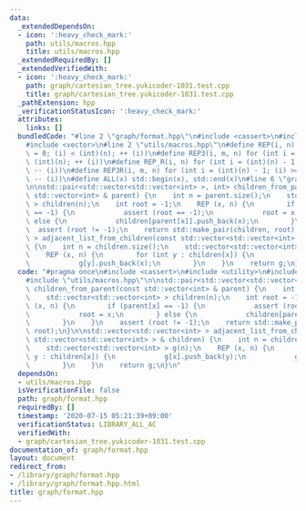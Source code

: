 ```yaml
---
data:
  _extendedDependsOn:
  - icon: ':heavy_check_mark:'
    path: utils/macros.hpp
    title: utils/macros.hpp
  _extendedRequiredBy: []
  _extendedVerifiedWith:
  - icon: ':heavy_check_mark:'
    path: graph/cartesian_tree.yukicoder-1031.test.cpp
    title: graph/cartesian_tree.yukicoder-1031.test.cpp
  _pathExtension: hpp
  _verificationStatusIcon: ':heavy_check_mark:'
  attributes:
    links: []
  bundledCode: "#line 2 \"graph/format.hpp\"\n#include <cassert>\n#include <utility>\n\
    #include <vector>\n#line 2 \"utils/macros.hpp\"\n#define REP(i, n) for (int i\
    \ = 0; (i) < (int)(n); ++ (i))\n#define REP3(i, m, n) for (int i = (m); (i) <\
    \ (int)(n); ++ (i))\n#define REP_R(i, n) for (int i = (int)(n) - 1; (i) >= 0;\
    \ -- (i))\n#define REP3R(i, m, n) for (int i = (int)(n) - 1; (i) >= (int)(m);\
    \ -- (i))\n#define ALL(x) std::begin(x), std::end(x)\n#line 6 \"graph/format.hpp\"\
    \n\nstd::pair<std::vector<std::vector<int> >, int> children_from_parent(const\
    \ std::vector<int> & parent) {\n    int n = parent.size();\n    std::vector<std::vector<int>\
    \ > children(n);\n    int root = -1;\n    REP (x, n) {\n        if (parent[x]\
    \ == -1) {\n            assert (root == -1);\n            root = x;\n        }\
    \ else {\n            children[parent[x]].push_back(x);\n        }\n    }\n  \
    \  assert (root != -1);\n    return std::make_pair(children, root);\n}\n\nstd::vector<std::vector<int>\
    \ > adjacent_list_from_children(const std::vector<std::vector<int> > & children)\
    \ {\n    int n = children.size();\n    std::vector<std::vector<int> > g(n);\n\
    \    REP (x, n) {\n        for (int y : children[x]) {\n            g[x].push_back(y);\n\
    \            g[y].push_back(x);\n        }\n    }\n    return g;\n}\n"
  code: "#pragma once\n#include <cassert>\n#include <utility>\n#include <vector>\n\
    #include \"utils/macros.hpp\"\n\nstd::pair<std::vector<std::vector<int> >, int>\
    \ children_from_parent(const std::vector<int> & parent) {\n    int n = parent.size();\n\
    \    std::vector<std::vector<int> > children(n);\n    int root = -1;\n    REP\
    \ (x, n) {\n        if (parent[x] == -1) {\n            assert (root == -1);\n\
    \            root = x;\n        } else {\n            children[parent[x]].push_back(x);\n\
    \        }\n    }\n    assert (root != -1);\n    return std::make_pair(children,\
    \ root);\n}\n\nstd::vector<std::vector<int> > adjacent_list_from_children(const\
    \ std::vector<std::vector<int> > & children) {\n    int n = children.size();\n\
    \    std::vector<std::vector<int> > g(n);\n    REP (x, n) {\n        for (int\
    \ y : children[x]) {\n            g[x].push_back(y);\n            g[y].push_back(x);\n\
    \        }\n    }\n    return g;\n}\n"
  dependsOn:
  - utils/macros.hpp
  isVerificationFile: false
  path: graph/format.hpp
  requiredBy: []
  timestamp: '2020-07-15 05:21:39+09:00'
  verificationStatus: LIBRARY_ALL_AC
  verifiedWith:
  - graph/cartesian_tree.yukicoder-1031.test.cpp
documentation_of: graph/format.hpp
layout: document
redirect_from:
- /library/graph/format.hpp
- /library/graph/format.hpp.html
title: graph/format.hpp
---
```

